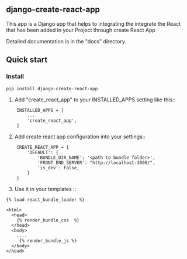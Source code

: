 django-create-react-app
----------------------


This app is a Django app that helps to integrating the integrate the React that has been added in your Project through
create React App

Detailed documentation is in the "docs" directory.

Quick start
-----------

### Install 

```
pip install django-create-react-app

```




1. Add "create_react_app" to your INSTALLED_APPS setting like this::

```
    INSTALLED_APPS = [
        ...
        'create_react_app',
    ]

```

2. Add create react app configuration into your settings::
```
    CREATE_REACT_APP = {
        'DEFAULT': {
            'BUNDLE_DIR_NAME': '<path to bundle folder>',
            'FRONT_END_SERVER': "http://localhost:3000/",
            'is_dev': False,
        }
    }
```


3. Use it in your templates ::
```
{% load react_bundle_loader %}

<html>
  <head>
    {% render_bundle_css  %}
  </head>
  <body>
    ....
     {% render_bundle_js %}
  </body>
</head>
    
```
